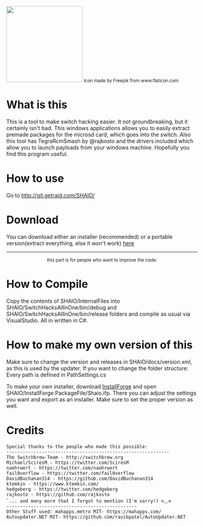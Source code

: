 <img src="https://image.flaticon.com/icons/svg/921/921691.svg?sanitize=true" width="200px">
<small>Icon made by Freepik from www.flaticon.com</small>

# What is this
This is a tool to make switch hacking easier.
It not groundbreaking, but it certainly isn't bad. This windows applications allows you to easily extract premade packages for the microsd card, which goes into the switch.
Also this tool has TegraRcmSmash by @rajkosto and the drivers included which allow you to launch payloads from your windows machine. Hopefully you find this program useful.

# How to use
Go to http://git.getraid.com/SHAIO/

# Download
You can download either an installer (recommended) or a portable version(extract everything, else it won't work) [here](https://github.com/getraid/SHAIO/releases/latest)

<hr>
<small><center>this part is for people who want to improve the code:</center></small>

# How to Compile
Copy the contents of SHAIO/InternalFiles into SHAIO/SwitchHacksAllInOne/bin/debug and SHAIO/SwitchHacksAllInOne/bin/release folders and compile as usual via VisualStudio. All in written in C#.

# How to make my own version of this
Make sure to change the version and releases in SHAIO/docs/version.xml, as this is used by the updater.
If you want to change the folder structure: Every path is defined in PathSettings.cs

To make your own installer, download [InstallForge](https://installforge.net/download/) and open SHAIO/InstallForge PackageFile/Shaio.ifp. There you can adjust the settings you want and export as an installer. Make sure to set the proper version as well.

# Credits 
```
Special thanks to the people who made this possible:
------------------------------------------------------------ 
The Switchbrew-Team - http://switchbrew.org 
Michael/SciresM - https://twitter.com/SciresM 
naehrwert - https://twitter.com/naehrwert 
fail0verflow - https://twitter.com/fail0verflow 
DavidBuchanan314 - https://github.com/DavidBuchanan314 
ktemkin - https://www.ktemkin.com/ 
hedgeberg - https://twitter.com/hedgeberg 
rajkosto - https://github.com/rajkosto 
`... and many more that I forgot to mention (I'm sorry!) ⊙﹏⊙ 
------------------------------------------------ 
Other Stuff used: mahapps.metro MIT- https://mahapps.com/
Autoupdater.NET MIT- https://github.com/ravibpatel/AutoUpdater.NET
